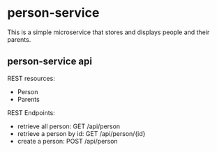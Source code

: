 # person-service
This is a simple microservice that stores and displays people and their parents.

## person-service api

REST resources:
  * Person
  * Parents

REST Endpoints:
* retrieve all person: GET /api/person
* retrieve a person by id: GET /api/person/{id}
* create a person: POST /api/person
